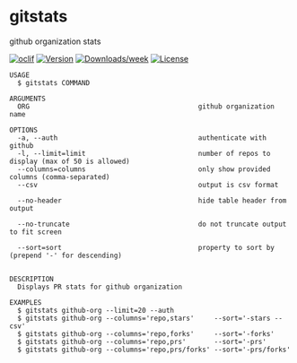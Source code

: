 gitstats
========

github organization stats

[![oclif](https://img.shields.io/badge/cli-oclif-brightgreen.svg)](https://oclif.io)
[![Version](https://img.shields.io/npm/v/gitstats.svg)](https://npmjs.org/package/gitstats)
[![Downloads/week](https://img.shields.io/npm/dw/gitstats.svg)](https://npmjs.org/package/gitstats)
[![License](https://img.shields.io/npm/l/gitstats.svg)](https://github.com/elbandito/gitstats/blob/master/package.json)

```
USAGE
  $ gitstats COMMAND

ARGUMENTS
  ORG                                          github organization name

OPTIONS
  -a, --auth                                   authenticate with github
  -l, --limit=limit                            number of repos to display (max of 50 is allowed)
  --columns=columns                            only show provided columns (comma-separated)
  --csv                                        output is csv format

  --no-header                                  hide table header from output

  --no-truncate                                do not truncate output to fit screen

  --sort=sort                                  property to sort by (prepend '-' for descending)


DESCRIPTION
  Displays PR stats for github organization

EXAMPLES
  $ gitstats github-org --limit=20 --auth
  $ gitstats github-org --columns='repo,stars'     --sort='-stars --csv'
  $ gitstats github-org --columns='repo,forks'     --sort='-forks'
  $ gitstats github-org --columns='repo,prs'       --sort='-prs'
  $ gitstats github-org --columns='repo,prs/forks' --sort='-prs/forks'
```

